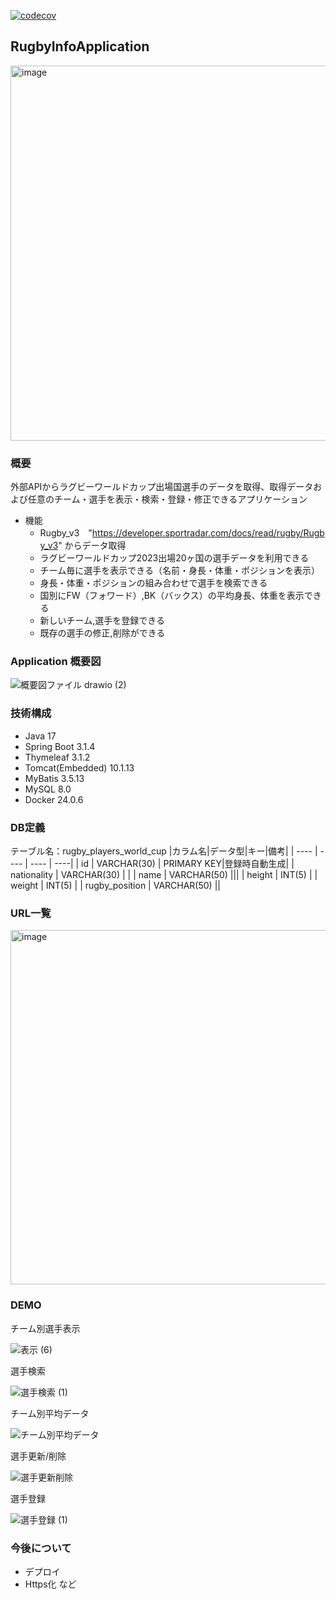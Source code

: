 [![codecov](https://codecov.io/gh/Satoru-Oki/RugbyInfoApplication/graph/badge.svg?token=HWS58KBUOY)](https://codecov.io/gh/Satoru-Oki/RugbyInfoApplication)

## RugbyInfoApplication
<img width="600" alt="image" src="https://github.com/Satoru-Oki/RugbyInfoApplication/assets/143796169/cee51615-75a5-4347-995b-c433f1bdd26d">

### 概要  
外部APIからラグビーワールドカップ出場国選手のデータを取得、取得データおよび任意のチーム・選手を表示・検索・登録・修正できるアプリケーション

- 機能  
  - Rugby_v3　"https://developer.sportradar.com/docs/read/rugby/Rugby_v3"  からデータ取得  
  - ラグビーワールドカップ2023出場20ヶ国の選手データを利用できる
  - チーム毎に選手を表示できる（名前・身長・体重・ポジションを表示）
  - 身長・体重・ポジションの組み合わせで選手を検索できる
  - 国別にFW（フォワード）,BK（バックス）の平均身長、体重を表示できる
  - 新しいチーム,選手を登録できる
  - 既存の選手の修正,削除ができる

### Application 概要図
![概要図ファイル drawio (2)](https://github.com/Satoru-Oki/RugbyInfoApplication/assets/143796169/75bfec0e-e97d-466b-a8bd-8e030ddafc21)

### 技術構成
- Java 17
- Spring Boot 3.1.4
- Thymeleaf 3.1.2
- Tomcat(Embedded) 10.1.13
- MyBatis 3.5.13
- MySQL 8.0
- Docker 24.0.6
  
### DB定義
テーブル名：rugby_players_world_cup
|カラム名|データ型|キー|備考|
| ---- | ---- | ---- | ----|
| id | VARCHAR(30) | PRIMARY KEY|登録時自動生成|
| nationality | VARCHAR(30) | |
| name | VARCHAR(50) |||
| height | INT(5) |
| weight | INT(5) |
| rugby_position | VARCHAR(50) ||

### URL一覧

<img width="567" alt="image" src="https://github.com/Satoru-Oki/RugbyInfoApplication/assets/143796169/d6674197-c633-4fc1-90bf-929372c8c38e">

### DEMO
チーム別選手表示 

![表示 (6)](https://github.com/Satoru-Oki/RugbyInfoApplication/assets/143796169/a04ea8da-1d5f-4017-b02e-8e3b0336fab7) 

選手検索 

![選手検索 (1)](https://github.com/Satoru-Oki/RugbyInfoApplication/assets/143796169/a1b53bb0-a234-488d-a6e9-b0352dd03871)

チーム別平均データ

![チーム別平均データ](https://github.com/Satoru-Oki/RugbyInfoApplication/assets/143796169/eb456ad0-577b-41b9-9726-0ab58d47b1d6)

選手更新/削除

![選手更新削除](https://github.com/Satoru-Oki/RugbyInfoApplication/assets/143796169/2d4a0768-5860-4c54-8f6c-6c636a0b51e2)

選手登録

![選手登録 (1)](https://github.com/Satoru-Oki/RugbyInfoApplication/assets/143796169/3b1fa986-e893-498d-b1e7-0b2a00e3fc2b)

### 今後について
- デプロイ
- Https化
など



